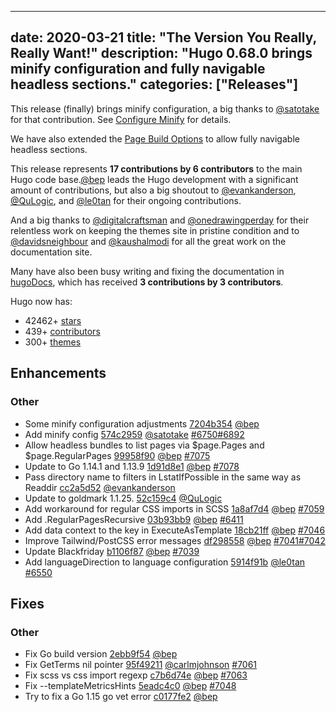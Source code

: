 
---
date: 2020-03-21
title: "The Version You Really, Really Want!"
description: "Hugo 0.68.0 brings minify configuration and fully navigable headless sections."
categories: ["Releases"]
---

	
This release (finally) brings minify configuration, a big thanks to [@satotake](https://github.com/satotake) for that contribution. See [Configure Minify](https://gohugo.io/getting-started/configuration/#configure-minify) for details.

We have also extended the [Page Build Options](https://gohugo.io/content-management/build-options/) to allow fully navigable headless sections.

This release represents **17 contributions by 6 contributors** to the main Hugo code base.[@bep](https://github.com/bep) leads the Hugo development with a significant amount of contributions, but also a big shoutout to [@evankanderson](https://github.com/evankanderson), [@QuLogic](https://github.com/QuLogic), and [@le0tan](https://github.com/le0tan) for their ongoing contributions.

And a big thanks to [@digitalcraftsman](https://github.com/digitalcraftsman) and [@onedrawingperday](https://github.com/onedrawingperday) for their relentless work on keeping the themes site in pristine condition and to [@davidsneighbour](https://github.com/davidsneighbour) and [@kaushalmodi](https://github.com/kaushalmodi) for all the great work on the documentation site.

Many have also been busy writing and fixing the documentation in [hugoDocs](https://github.com/gohugoio/hugoDocs), 
which has received **3 contributions by 3 contributors**.

Hugo now has:

* 42462+ [stars](https://github.com/gohugoio/hugo/stargazers)
* 439+ [contributors](https://github.com/gohugoio/hugo/graphs/contributors)
* 300+ [themes](http://themes.gohugo.io/)

## Enhancements

### Other

* Some minify configuration adjustments [7204b354](https://github.com/gohugoio/hugo/commit/7204b354a9f46778f068a4712447d6d4fefbefd8) [@bep](https://github.com/bep) 
* Add minify config [574c2959](https://github.com/gohugoio/hugo/commit/574c2959b8d3338764fa1db102a5e0fd6ed322d9) [@satotake](https://github.com/satotake) [#6750](https://github.com/gohugoio/hugo/issues/6750)[#6892](https://github.com/gohugoio/hugo/issues/6892)
* Allow headless bundles to list pages via $page.Pages and $page.RegularPages [99958f90](https://github.com/gohugoio/hugo/commit/99958f90fedec11d749a1397300860aa8e8459c2) [@bep](https://github.com/bep) [#7075](https://github.com/gohugoio/hugo/issues/7075)
* Update to Go 1.14.1 and 1.13.9 [1d91d8e1](https://github.com/gohugoio/hugo/commit/1d91d8e14b13bd135dc4d4a901fc936c9649b219) [@bep](https://github.com/bep) [#7078](https://github.com/gohugoio/hugo/issues/7078)
* Pass directory name to filters in LstatIfPossible in the same way as Readdir [cc2a5d52](https://github.com/gohugoio/hugo/commit/cc2a5d52a4ad188d93aeb2d51d5c19c7661e098d) [@evankanderson](https://github.com/evankanderson) 
* Update to goldmark 1.1.25. [52c159c4](https://github.com/gohugoio/hugo/commit/52c159c452ab7f48369b5cc9ecc57ecc8dc91654) [@QuLogic](https://github.com/QuLogic) 
* Add workaround for regular CSS imports in SCSS [1a8af7d4](https://github.com/gohugoio/hugo/commit/1a8af7d4f087256710ae0bdf504ed53c0c24a211) [@bep](https://github.com/bep) [#7059](https://github.com/gohugoio/hugo/issues/7059)
* Add .RegularPagesRecursive [03b93bb9](https://github.com/gohugoio/hugo/commit/03b93bb9884ea479c855c2699e8c7b039dce6224) [@bep](https://github.com/bep) [#6411](https://github.com/gohugoio/hugo/issues/6411)
* Add data context to the key in ExecuteAsTemplate [18cb21ff](https://github.com/gohugoio/hugo/commit/18cb21ff2e4a60e7094908e4d6113a9d5a086316) [@bep](https://github.com/bep) [#7046](https://github.com/gohugoio/hugo/issues/7046)
* Improve Tailwind/PostCSS error messages [df298558](https://github.com/gohugoio/hugo/commit/df298558a5a5b747288d9656402af85e0ac75a43) [@bep](https://github.com/bep) [#7041](https://github.com/gohugoio/hugo/issues/7041)[#7042](https://github.com/gohugoio/hugo/issues/7042)
* Update Blackfriday [b1106f87](https://github.com/gohugoio/hugo/commit/b1106f8715cac3544b8ea662b969336fe56fa047) [@bep](https://github.com/bep) [#7039](https://github.com/gohugoio/hugo/issues/7039)
* Add languageDirection to language configuration [5914f91b](https://github.com/gohugoio/hugo/commit/5914f91b6c980e42693661d5fd5640e237691df6) [@le0tan](https://github.com/le0tan) [#6550](https://github.com/gohugoio/hugo/issues/6550)

## Fixes

### Other

* Fix Go build version [2ebb9f54](https://github.com/gohugoio/hugo/commit/2ebb9f5484162062c74698237bcdaa31cb8666b9) [@bep](https://github.com/bep) 
* Fix GetTerms nil pointer [95f49211](https://github.com/gohugoio/hugo/commit/95f492114e33fc6e4d9dcfd2b7c1eca5c50d755f) [@carlmjohnson](https://github.com/carlmjohnson) [#7061](https://github.com/gohugoio/hugo/issues/7061)
* Fix scss vs css import regexp [c7b6d74e](https://github.com/gohugoio/hugo/commit/c7b6d74e898c78da9f5e272e528ff9654206576e) [@bep](https://github.com/bep) [#7063](https://github.com/gohugoio/hugo/issues/7063)
* Fix --templateMetricsHints [5eadc4c0](https://github.com/gohugoio/hugo/commit/5eadc4c0a8e5c51e72670591c4b7877e79c15e3c) [@bep](https://github.com/bep) [#7048](https://github.com/gohugoio/hugo/issues/7048)
* Try to fix a Go 1.15 go vet error [c0177fe2](https://github.com/gohugoio/hugo/commit/c0177fe2b28eb09d1534e62370849c3f1d70b40f) [@bep](https://github.com/bep) 





